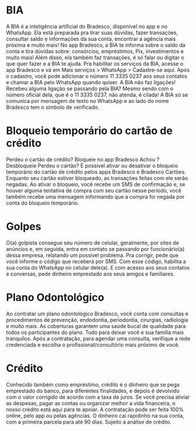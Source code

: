 # BIA
A BIA é a inteligência artificial do Bradesco, disponível no app e no WhatsApp.
Ela está preparada pra tirar suas dúvidas,
fazer transações, consultar saldo e informações da sua conta,
encontrar a agência mais próxima e muito mais!
No app Bradesco, a BIA te informa sobre o saldo da conta e tira dúvidas sobre:
consórcios, empréstimos, Pix, investimentos e muito mais!
Além disso, ela também faz transações, é só falar ou digitar o que quer fazer e a BIA te ajuda.
Pra habilitar os serviços da BIA, acesse o app Bradesco e vá em Mais serviços > WhatsApp > Cadastre-se aqui.
Após o cadastro, você pode adicionar o número 11 3335 0237 aos seus contatos
e chamar a BIA pelo WhatsApp quando quiser.
A BIA não faz ligações! Recebeu alguma ligação se passando pela BIA?
Mesmo sendo com o número oficial dela, que é o 11 3335 0237, não atenda, é cilada!
A BIA só se comunica por mensagem de texto no WhatsApp e ao lado do nome Bradesco tem o símbolo de verificado.

# Bloqueio temporário do cartão de crédito
Perdeu o cartão de crédito? Bloqueie no app Bradesco
Achou ? Desbloqueie
Perdeu o cartão?
É possível ativar ou desativar o bloqueio temporário do cartão de crédito
pelos apps Bradesco e Bradesco Cartões.
Enquanto seu cartão estiver bloqueado, as transações feitas com ele serão negadas.
Ao ativar o bloqueio, você recebe um SMS de confirmação e,
se houver alguma tentativa de compra com seu cartão nesse período,
você também recebe uma mensagem informando que a compra foi negada por conta do bloqueio temporário.

# Golpes
O(a) golpista consegue seu número de celular, geralmente, por sites de anúncios e,
em seguida, entra em contato se passando por funcionário(a) dessa empresa,
relatando um possível problema.
Pra corrigir, pede que você informe o código que receberá por SMS.
Com esse código, habilita a sua conta do WhatsApp no celular dele(a).
E com acesso aos seus contatos e conversas, pede dinheiro emprestado aos seus amigos e familiares.

# Plano Odontológico
Ao contratar um plano odontológico Bradesco, você conta com consultas e procedimentos de prevenção,
endodontia, periodontia, cirurgias, radiologia e muito mais.
As coberturas garantem uma saúde bucal de qualidade para todos os participantes do plano.
Tudo para deixar você e sua família mais tranquilos.
Após a contratação, para agendar uma consulta,
verifique a rede credenciada e escolha o profissional/consultório mais próximo de você.

# Crédito
Conhecido também como empréstimo, crédito é o dinheiro que se pega emprestado do banco, para diferentes
finalidades, e depois é devolvido com o valor corrigido de acordo com a taxa de juros.
Se você precisa aliviar as despesas, pagar as contas ou organizar melhor a vida financeira,
o nosso crédito está aqui para te apoiar. A contratação pode ser feita 100% online,
pelo app ou pelas agências.
O dinheiro cai rapidinho na sua conta, com a primeira parcela para até 90 dias.
Sujeito a análise de crédito.

